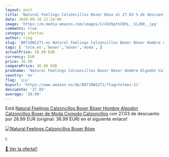 ```yaml
---
layout: post
title: 'Natural Feelings Calzoncillos Boxer Bóxe al 27.03 % de descuento'
date: 2020-09-10 21:24:08
image: 'https://m.media-amazon.com/images/I/41U5pthCQhL._SL200_.jpg'
comments: true
category: ofertas
author: ring
slug: 'B0718W12T1-es Natural Feelings Calzoncillos Boxer Bóxer Hombre Algodón...'
tags: [ 'tole.es','boxer','bóxer','moda', ]
actualPrice: 26.99 EUR
currency: EUR
price: 26.99
comparePrice: 36.99 EUR
prodname: 'Natural Feelings Calzoncillos Boxer Bóxer Hombre Algodón Calzoncillos Boxer de Moda Comodo Calzoncillos'
country: 'es'
flag: '🇪🇸'
buyurl: 'https://www.amazon.es/dp/B0718W12T1/?tag=tolees-21'
descuento: '27.03'
average: '26.99'
---
```


Está [Natural Feelings Calzoncillos Boxer Bóxer Hombre Algodón Calzoncillos Boxer de Moda Comodo Calzoncillos](https://www.amazon.es/dp/B0718W12T1/?tag=tolees-21) con 27.03 de descuento por 26.99 EUR (original: 36.99 EUR) en el siguiente enlace!

[![Natural Feelings Calzoncillos Boxer Bóxe](https://m.media-amazon.com/images/I/41U5pthCQhL._SL200_.jpg)](https://www.amazon.es/dp/B0718W12T1/?tag=tolees-21)

ℹ️:


[🛒 Ver la oferta!!](https://www.amazon.es/dp/B0718W12T1/?tag=tolees-21)

